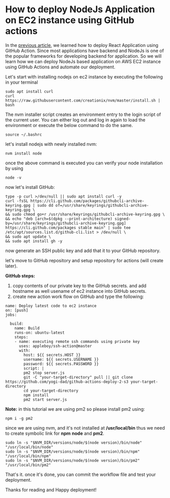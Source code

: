 # How to deploy NodeJs Application on EC2 instance using GitHub actions

In the [previous article](https://github.com/yogi-dad/github-actions-deploy-2-s3), we learned how to deploy React Application using GitHub Action.
Since most applications have backend and NodeJs is one of the popular frameworks for developing backend for application.
So we will learn
how we can deploy NodeJs based application on AWS EC2 instance using GitHub Actions and automate our deployment.

Let's start with installing nodejs on ec2 instance by executing the following in your terminal
```
sudo apt install curl 
curl https://raw.githubusercontent.com/creationix/nvm/master/install.sh | bash 
```
The nvm installer script creates an environment entry to the login script of the current user. You can either log out and log in again to load the environment or execute the below command to do the same.

```
source ~/.bashrc   
```
let's install nodejs with newly installed nvm:

```
nvm install node
```

once the above command is executed you can verify your node installation by using

```
node -v
```
now let's install GitHub:

```
type -p curl >/dev/null || sudo apt install curl -y
curl -fsSL https://cli.github.com/packages/githubcli-archive-keyring.gpg | sudo dd of=/usr/share/keyrings/githubcli-archive-keyring.gpg \
&& sudo chmod go+r /usr/share/keyrings/githubcli-archive-keyring.gpg \
&& echo "deb [arch=$(dpkg --print-architecture) signed-by=/usr/share/keyrings/githubcli-archive-keyring.gpg] https://cli.github.com/packages stable main" | sudo tee /etc/apt/sources.list.d/github-cli.list > /dev/null \
&& sudo apt update \
&& sudo apt install gh -y
```

now generate an SSH public key and add that it to your GitHub repository.

let's move to GitHub repository and setup repository for actions (will create later).

**GitHub steps:**

1) copy contents of our private key to the GitHub secrets. and add hostname as well usename of ec2 instance into GitHub secrets.
2) create new action work flow on GitHub and type the following:

```
name: Deploy latest code to ec2 instance
on: [push]
jobs:

  build:
    name: Build
    runs-on: ubuntu-latest
    steps:
    - name: executing remote ssh commands using private key
      uses: appleboy/ssh-action@master
      with:
        host: ${{ secrets.HOST }}
        username: ${{ secrets.USERNAME }}
        password: ${{ secrets.PASSWORD }}
        script: |
        pm2 stop server.js
        git -C "your-target-directory" pull || git clone https://github.com/yogi-dad/github-actions-deploy-2-s3 your-target-directory 
        cd your-target-directory
        npm install
        pm2 start server.js
```

**Note:** in this tutorial we are using pm2 so please install pm2 using:

```
npm i -g pm2
```

since we are using nvm, and it's not installed at **/usr/local/bin** thus we need to create symbolic link for **npm** **node** and **pm2**.

```
sudo ln -s "$NVM_DIR/versions/node/$(node version)/bin/node" "/usr/local/bin/node"
sudo ln -s "$NVM_DIR/versions/node/$(node version)/bin/npm" "/usr/local/bin/npm"
sudo ln -s "$NVM_DIR/versions/node/$(node version)/bin/pm2" "/usr/local/bin/pm2"
```

That's it. once it's done, you can commit the workflow file and test your deployment.

Thanks for reading and Happy deployment!